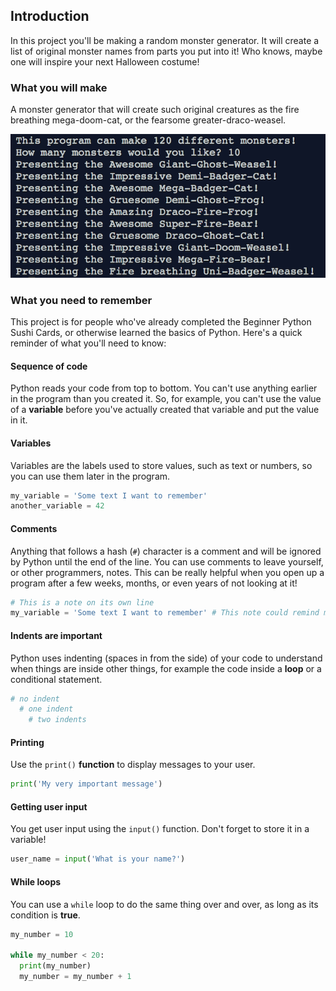 ## Introduction

In this project you'll be making a random monster generator. It will create a list of original monster names from parts you put into it! Who knows, maybe one will inspire your next Halloween costume!

### What you will make

A monster generator that will create such original creatures as the fire breathing mega-doom-cat, or the fearsome greater-draco-weasel. 

![A terminal output screen displaying several unusual monster names. For example: the Gruesome Demi-Ghost-Frog.](images/finished_product.png)

### What you need to remember

This project is for people who've already completed the Beginner Python Sushi Cards, or otherwise learned the basics of Python. Here's a quick reminder of what you'll need to know:

#### Sequence of code
Python reads your code from top to bottom. You can't use anything earlier in the program than you created it. So, for example, you can't use the value of a **variable** before you've actually created that variable and put the value in it.

#### Variables
Variables are the labels used to store values, such as text or numbers, so you can use them later in the program.

```python
my_variable = 'Some text I want to remember'
another_variable = 42
```

#### Comments
Anything that follows a hash (`#`) character is a comment and will be ignored by Python until the end of the line. You can use comments to leave yourself, or other programmers, notes. This can be really helpful when you open up a program after a few weeks, months, or even years of not looking at it!

```python
# This is a note on its own line
my_variable = 'Some text I want to remember' # This note could remind me why the text is important
```

#### Indents are important
Python uses indenting (spaces in from the side) of your code to understand when things are inside other things, for example the code inside a **loop** or a conditional statement.

```python
# no indent
  # one indent
    # two indents
```

#### Printing
Use the `print()` **function** to display messages to your user.

```python
print('My very important message')
```

#### Getting user input
You get user input using the `input()` function. Don't forget to store it in a variable!

```python
user_name = input('What is your name?')
```

#### While loops
You can use a `while` loop to do the same thing over and over, as long as its condition is **true**.

```python
my_number = 10

while my_number < 20:
  print(my_number)
  my_number = my_number + 1
```
